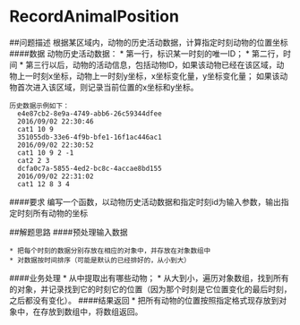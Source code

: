 # RecordAnimalPosition

##问题描述
根据某区域内，动物的历史活动数据，计算指定时刻动物的位置坐标
####数据
动物历史活动数据：
    * 第一行，标识某一时刻的唯一ID；
    * 第二行，时间
    * 第三行以后，动物的活动信息，包括动物ID，如果该动物已经在该区域，动物上一时刻x坐标，动物上一时刻y坐标，x坐标变化量，y坐标变化量；
      如果该动物首次进入该区域，则记录当前位置的x坐标和y坐标。
    
    历史数据示例如下：
      e4e87cb2-8e9a-4749-abb6-26c59344dfee
      2016/09/02 22:30:46
      cat1 10 9
      351055db-33e6-4f9b-bfe1-16f1ac446ac1
      2016/09/02 22:30:52
      cat1 10 9 2 -1
      cat2 2 3
      dcfa0c7a-5855-4ed2-bc8c-4accae8bd155
      2016/09/02 22:31:02
      cat1 12 8 3 4

####要求
编写一个函数，以动物历史活动数据和指定时刻id为输入参数，输出指定时刻所有动物的坐标

##解题思路
####预处理输入数据

    * 把每个时刻的数据分别存放在相应的对象中，并存放在对象数组中
    * 对数据按时间排序（可能是默认的已经排好的，从小到大）
####业务处理
    * 从中提取出有哪些动物；
    * 从大到小，遍历对象数组，找到所有的对象，并记录找到它的时刻它的位置（因为那个时刻是它位置变化的最后时刻，之后都没有变化）。
####结果返回
    * 把所有动物的位置按照指定格式现存放到对象中，在存放到数组中，将数组返回。

